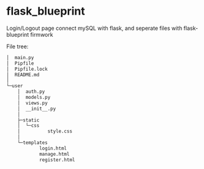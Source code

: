 # flask_blueprint

Login/Logout page connect mySQL with flask, and seperate files with flask-blueprint firmwork

File tree:

``` bash
│  main.py
│  Pipfile
│  Pipfile.lock
│  README.md
│
└─user
    │  auth.py
    │  models.py
    │  views.py
    │  __init__.py
    │
    ├─static
    │  └─css
    │          style.css
    │
    └─templates
            login.html
            manage.html
            register.html
```